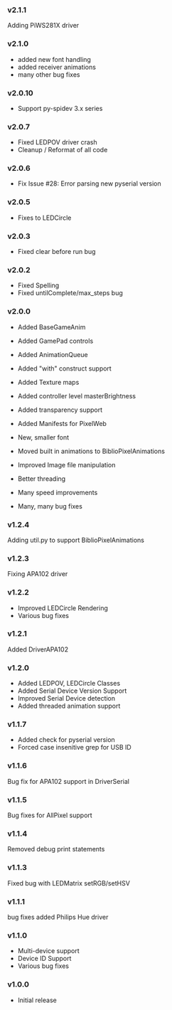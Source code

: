 ### v2.1.1
Adding PiWS281X driver

### v2.1.0
- added new font handling
- added receiver animations
- many other bug fixes

### v2.0.10
- Support py-spidev 3.x series

### v2.0.7
- Fixed LEDPOV driver crash
- Cleanup / Reformat of all code

### v2.0.6
- Fix Issue #28: Error parsing new pyserial version

### v2.0.5
- Fixes to LEDCircle

### v2.0.3
- Fixed clear before run bug

### v2.0.2
- Fixed Spelling
- Fixed untilComplete/max_steps bug

### v2.0.0
- Added BaseGameAnim
- Added GamePad controls
- Added AnimationQueue
- Added "with" construct support
- Added Texture maps
- Added controller level masterBrightness
- Added transparency support
- Added Manifests for PixelWeb

- New, smaller font
- Moved built in animations to BiblioPixelAnimations
- Improved Image file manipulation
- Better threading

- Many speed improvements
- Many, many bug fixes

### v1.2.4
Adding util.py to support BiblioPixelAnimations

### v1.2.3
Fixing APA102 driver

### v1.2.2
- Improved LEDCircle Rendering
- Various bug fixes

### v1.2.1
Added DriverAPA102

### v1.2.0
- Added LEDPOV, LEDCircle Classes
- Added Serial Device Version Support
- Improved Serial Device detection
- Added threaded animation support

### v1.1.7
- Added check for pyserial version
- Forced case insenitive grep for USB ID

### v1.1.6
Bug fix for APA102 support in DriverSerial

### v1.1.5
Bug fixes for AllPixel support

### v1.1.4
Removed debug print statements

### v1.1.3
Fixed bug with LEDMatrix setRGB/setHSV

### v1.1.1
bug fixes
added Philips Hue driver

### v1.1.0
- Multi-device support
- Device ID Support
- Various bug fixes

### v1.0.0
- Initial release
